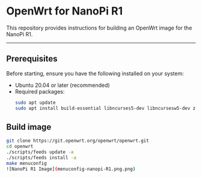 # OpenWrt for NanoPi R1

This repository provides instructions for building an OpenWrt image for the NanoPi R1.

---

## Prerequisites

Before starting, ensure you have the following installed on your system:

- Ubuntu 20.04 or later (recommended)
- Required packages:
  ```bash
  sudo apt update
  sudo apt install build-essential libncurses5-dev libncursesw5-dev zlib1g-dev gawk git gettext libssl-dev xsltproc rsync wget unzip python3

## Build image
  ```bash 
  git clone https://git.openwrt.org/openwrt/openwrt.git
  cd openwrt
  ./scripts/feeds update -a
  ./scripts/feeds install -a
  make menuconfig
![NanoPi R1 Image](menuconfig-nanopi-R1.png.png)